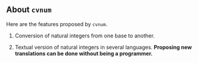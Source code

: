 About `cvnum`
-------------

Here are the features proposed by `cvnum`.

   1. Conversion of natural integers from one base to another.

   1. Textual version of natural integers in several languages. **Proposing new translations can be done without being a programmer.**
<!--
   1. Conversion of textual versions of natural integers to their digital value (the translation can fixed some errors like basic mispellings).
-->
